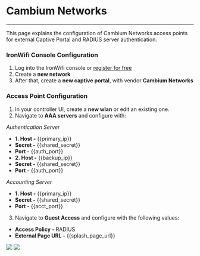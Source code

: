 # **Cambium Networks**

---

This page explains the configuration of Cambium Networks access points for external Captive  Portal and RADIUS server authentication.

### IronWifi Console Configuration

1. Log into the IronWifi console or [register for free](https://console.ironwifi.com/register)
2. Create a **new network**
3. After that, create a **new captive portal**, with vendor **Cambium Networks**

### Access Point Configuration

1. In your controller UI, create a **new wlan** or edit an existing one.
2. Navigate to **AAA servers** and configure with:

_Authentication Server_

- **1. Host -** {{primary_ip}}
- **Secret -** {{shared_secret}}
- **Port -** {{auth_port}}
- **2. Host -** {{backup_ip}}
- **Secret -** {{shared_secret}}
- **Port -** {{auth_port}}

_Accounting Server_

- **1. Host -** {{primary_ip}}
- **Secret -** {{shared_secret}}
- **Port -** {{acct_port}}

3. Navigate to **Guest Access** and configure with the following values:

- **Access Policy -** RADIUS
- **External Page URL -** {{splash_page_url}}

![](https://raw.githubusercontent.com/IronWifi/docs/master/configuration-guides/cambium/cambium1.png)
![](https://raw.githubusercontent.com/IronWifi/docs/master/configuration-guides/cambium/cambium2.jpg)
